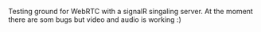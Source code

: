 Testing ground for WebRTC with a signalR singaling server. At the moment there are som bugs but video and audio is working :)